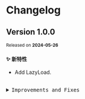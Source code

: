 # Changelog

## Version&nbsp;1.0.0

<sup>Released on **2024-05-26**</sup>

#### ✨ 新特性

- Add LazyLoad.

<br/>

<details>
<summary><kbd>Improvements and Fixes</kbd></summary>

#### What's improved

- Add LazyLoad ([6a4f5e0](https://github.com/eternallycyf/components/commit/6a4f5e0))

</details>
